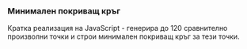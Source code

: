 ### Минимален покриващ кръг

Кратка реализация на JavaScript - генерира до 120 сравнително произволни точки и строи минимален покриващ кръг за тези точки.
